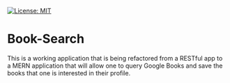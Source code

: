 [![License: MIT](https://img.shields.io/badge/License-MIT-yellow.svg)](https://opensource.org/licenses/MIT)

# Book-Search
This is a working application that is being refactored from a RESTful app to a MERN application that will allow one to query Google Books and save the books that one is interested in their profile.

